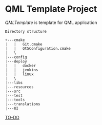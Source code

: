 # QML Template Project

*QMLTemplate* is template for QML application

```
Directory structure

+---cmake
|   |   Git.cmake
|   |   Qt5Configuration.cmake
|   \
|---config
|---deploy
|   |   docker
|   |   jenkins
|   |   linux
|   \
|---libs
|---resources
|---src
|---test
|---tools
|---translations
|---UI
```

[TO-DO](TODO.md)
